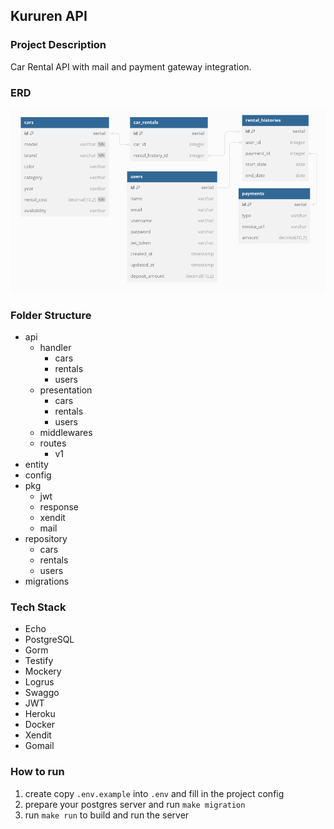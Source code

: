 ## Kururen API

### Project Description

Car Rental API with mail and payment gateway integration.

### ERD
![erd](./ERD.png)

### Folder Structure
- api
  - handler
    - cars
    - rentals
    - users
  - presentation
    - cars
    - rentals
    - users
  - middlewares
  - routes
    - v1
- entity
- config
- pkg
  - jwt
  - response
  - xendit
  - mail
- repository
  - cars
  - rentals
  - users
- migrations

### Tech Stack
- Echo
- PostgreSQL
- Gorm
- Testify
- Mockery
- Logrus
- Swaggo
- JWT
- Heroku
- Docker
- Xendit
- Gomail

### How to run
1. create copy `.env.example` into `.env` and fill in the project config
2. prepare your postgres server and run `make migration`
3. run `make run` to build and run the server
